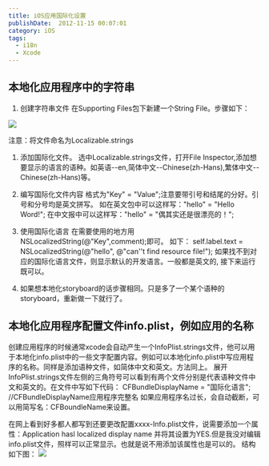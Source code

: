 ```yaml
---
title: iOS应用国际化设置
publishDate:  2012-11-15 00:07:01
category: iOS
tags:
  - i18n
  - Xcode
---
```


## 本地化应用程序中的字符串
1. 创建字符串文件
在Supporting Files包下新建一个String File。步骤如下：

![](~/assets/images/aldis/2016/2012-11-15/1.png)

注意：将文件命名为Localizable.strings

1. 添加国际化文件。
选中Localizable.strings文件，打开File Inspector,添加想要显示的语言的语种。如英语--en,简体中文--Chinese(zh-Hans),繁体中文--  Chinese(zh-Hans)等。

1. 编写国际化文件内容
格式为"Key" = "Value";注意要带引号和结尾的分好。引号和分号均是英文拼写。
如在英文包中可以这样写："hello" = "Hello Word!"; 在中文报中可以这样写："hello" = "偶其实还是很漂亮的！";
1. 使用国际化语言
在需要使用的地方用 NSLocalizedString(@"Key",comment);即可。
如下：
self.label.text = NSLocalizedString(@"hello", @"can''t find resource file!"); 
如果找不到对应的国际化语言文件，则显示默认的开发语言。一般都是英文的, 接下来运行既可以。 

1. 如果想本地化storyboard的话步骤相同。只是多了一个某个语种的storyboard，重新做一下就行了。

<!-- more -->

## 本地化应用程序配置文件info.plist，例如应用的名称
创建应用程序的时候通常xcode会自动产生一个InfoPlist.strings文件，他可以用于本地化info.plist中的一些文字配置内容。例如可以本地化info.plist中写应用程序的名称。同样是添加语种文件，如简体中文和英文。方法同上。
展开InfoPlist.strings文件左侧的三角符号可以看到有两个文件分别是代表语种文件中文和英文的。在文件中写如下代码：
CFBundleDisplayName = "国际化语言"; //CFBundleDisplayName应用程序完整名
如果应用程序名过长，会自动截断，可以用简写名：CFBoundleName来设置。
 
在网上看到好多都人都写到还要更改配置xxxx-Info.plist文件，说需要添加一个属性：Application hasl localized display name 并将其设置为YES.但是我没对编辑info.plist文件，照样可以正常显示。也就是说不用添加该属性也是可以的。
结构如下图：
![](~/assets/images/aldis/2016/2012-11-15/2.png)
